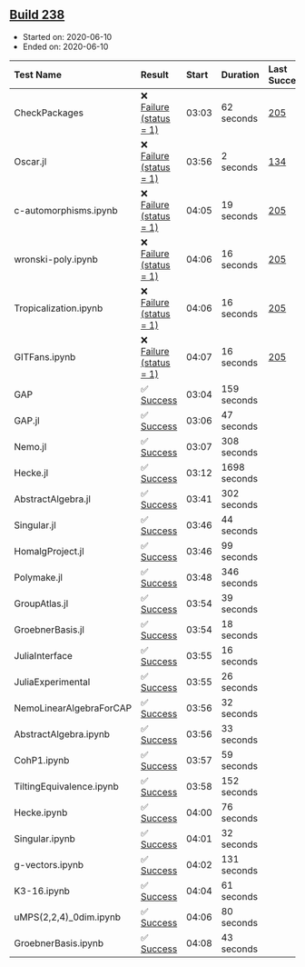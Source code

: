 ## [Build 238](https://oscarci.mathematik.uni-kl.de/job/oscar-stable/238/)

* Started on: 2020-06-10
* Ended on: 2020-06-10

| Test Name    | Result | Start | Duration | Last Success | First Failure |
|:-------------|:-------|:------|:---------|:-------------|:--------------|
| CheckPackages | ❌ [Failure (status = 1)](https://oscarci.mathematik.uni-kl.de/job/oscar-stable/238/artifact/logs/build-238/CheckPackages.log) | 03:03 | 62 seconds | [205](https://oscarci.mathematik.uni-kl.de/job/oscar-stable/205/) | [206](https://oscarci.mathematik.uni-kl.de/job/oscar-stable/206/) |
| Oscar.jl | ❌ [Failure (status = 1)](https://oscarci.mathematik.uni-kl.de/job/oscar-stable/238/artifact/logs/build-238/Oscar.jl.log) | 03:56 | 2 seconds | [134](https://oscarci.mathematik.uni-kl.de/job/oscar-stable/134/) | [177](https://oscarci.mathematik.uni-kl.de/job/oscar-stable/177/) |
| c-automorphisms.ipynb | ❌ [Failure (status = 1)](https://oscarci.mathematik.uni-kl.de/job/oscar-stable/238/artifact/logs/build-238/c-automorphisms.ipynb.log) | 04:05 | 19 seconds | [205](https://oscarci.mathematik.uni-kl.de/job/oscar-stable/205/) | [206](https://oscarci.mathematik.uni-kl.de/job/oscar-stable/206/) |
| wronski-poly.ipynb | ❌ [Failure (status = 1)](https://oscarci.mathematik.uni-kl.de/job/oscar-stable/238/artifact/logs/build-238/wronski-poly.ipynb.log) | 04:06 | 16 seconds | [205](https://oscarci.mathematik.uni-kl.de/job/oscar-stable/205/) | [206](https://oscarci.mathematik.uni-kl.de/job/oscar-stable/206/) |
| Tropicalization.ipynb | ❌ [Failure (status = 1)](https://oscarci.mathematik.uni-kl.de/job/oscar-stable/238/artifact/logs/build-238/Tropicalization.ipynb.log) | 04:06 | 16 seconds | [205](https://oscarci.mathematik.uni-kl.de/job/oscar-stable/205/) | [206](https://oscarci.mathematik.uni-kl.de/job/oscar-stable/206/) |
| GITFans.ipynb | ❌ [Failure (status = 1)](https://oscarci.mathematik.uni-kl.de/job/oscar-stable/238/artifact/logs/build-238/GITFans.ipynb.log) | 04:07 | 16 seconds | [205](https://oscarci.mathematik.uni-kl.de/job/oscar-stable/205/) | [206](https://oscarci.mathematik.uni-kl.de/job/oscar-stable/206/) |
| GAP | ✅ [Success](https://oscarci.mathematik.uni-kl.de/job/oscar-stable/238/artifact/logs/build-238/GAP.log) | 03:04 | 159 seconds |  |  |
| GAP.jl | ✅ [Success](https://oscarci.mathematik.uni-kl.de/job/oscar-stable/238/artifact/logs/build-238/GAP.jl.log) | 03:06 | 47 seconds |  |  |
| Nemo.jl | ✅ [Success](https://oscarci.mathematik.uni-kl.de/job/oscar-stable/238/artifact/logs/build-238/Nemo.jl.log) | 03:07 | 308 seconds |  |  |
| Hecke.jl | ✅ [Success](https://oscarci.mathematik.uni-kl.de/job/oscar-stable/238/artifact/logs/build-238/Hecke.jl.log) | 03:12 | 1698 seconds |  |  |
| AbstractAlgebra.jl | ✅ [Success](https://oscarci.mathematik.uni-kl.de/job/oscar-stable/238/artifact/logs/build-238/AbstractAlgebra.jl.log) | 03:41 | 302 seconds |  |  |
| Singular.jl | ✅ [Success](https://oscarci.mathematik.uni-kl.de/job/oscar-stable/238/artifact/logs/build-238/Singular.jl.log) | 03:46 | 44 seconds |  |  |
| HomalgProject.jl | ✅ [Success](https://oscarci.mathematik.uni-kl.de/job/oscar-stable/238/artifact/logs/build-238/HomalgProject.jl.log) | 03:46 | 99 seconds |  |  |
| Polymake.jl | ✅ [Success](https://oscarci.mathematik.uni-kl.de/job/oscar-stable/238/artifact/logs/build-238/Polymake.jl.log) | 03:48 | 346 seconds |  |  |
| GroupAtlas.jl | ✅ [Success](https://oscarci.mathematik.uni-kl.de/job/oscar-stable/238/artifact/logs/build-238/GroupAtlas.jl.log) | 03:54 | 39 seconds |  |  |
| GroebnerBasis.jl | ✅ [Success](https://oscarci.mathematik.uni-kl.de/job/oscar-stable/238/artifact/logs/build-238/GroebnerBasis.jl.log) | 03:54 | 18 seconds |  |  |
| JuliaInterface | ✅ [Success](https://oscarci.mathematik.uni-kl.de/job/oscar-stable/238/artifact/logs/build-238/JuliaInterface.log) | 03:55 | 16 seconds |  |  |
| JuliaExperimental | ✅ [Success](https://oscarci.mathematik.uni-kl.de/job/oscar-stable/238/artifact/logs/build-238/JuliaExperimental.log) | 03:55 | 26 seconds |  |  |
| NemoLinearAlgebraForCAP | ✅ [Success](https://oscarci.mathematik.uni-kl.de/job/oscar-stable/238/artifact/logs/build-238/NemoLinearAlgebraForCAP.log) | 03:56 | 32 seconds |  |  |
| AbstractAlgebra.ipynb | ✅ [Success](https://oscarci.mathematik.uni-kl.de/job/oscar-stable/238/artifact/logs/build-238/AbstractAlgebra.ipynb.log) | 03:56 | 33 seconds |  |  |
| CohP1.ipynb | ✅ [Success](https://oscarci.mathematik.uni-kl.de/job/oscar-stable/238/artifact/logs/build-238/CohP1.ipynb.log) | 03:57 | 59 seconds |  |  |
| TiltingEquivalence.ipynb | ✅ [Success](https://oscarci.mathematik.uni-kl.de/job/oscar-stable/238/artifact/logs/build-238/TiltingEquivalence.ipynb.log) | 03:58 | 152 seconds |  |  |
| Hecke.ipynb | ✅ [Success](https://oscarci.mathematik.uni-kl.de/job/oscar-stable/238/artifact/logs/build-238/Hecke.ipynb.log) | 04:00 | 76 seconds |  |  |
| Singular.ipynb | ✅ [Success](https://oscarci.mathematik.uni-kl.de/job/oscar-stable/238/artifact/logs/build-238/Singular.ipynb.log) | 04:01 | 32 seconds |  |  |
| g-vectors.ipynb | ✅ [Success](https://oscarci.mathematik.uni-kl.de/job/oscar-stable/238/artifact/logs/build-238/g-vectors.ipynb.log) | 04:02 | 131 seconds |  |  |
| K3-16.ipynb | ✅ [Success](https://oscarci.mathematik.uni-kl.de/job/oscar-stable/238/artifact/logs/build-238/K3-16.ipynb.log) | 04:04 | 61 seconds |  |  |
| uMPS(2,2,4)_0dim.ipynb | ✅ [Success](https://oscarci.mathematik.uni-kl.de/job/oscar-stable/238/artifact/logs/build-238/uMPS-2-2-4-_0dim.ipynb.log) | 04:06 | 80 seconds |  |  |
| GroebnerBasis.ipynb | ✅ [Success](https://oscarci.mathematik.uni-kl.de/job/oscar-stable/238/artifact/logs/build-238/GroebnerBasis.ipynb.log) | 04:08 | 43 seconds |  |  |
